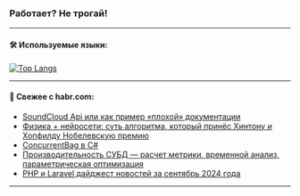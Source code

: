 ### Работает? Не трогай!

---
<!--
#### 🛠️ Technical stack:

![Java](https://img.shields.io/badge/Java-informational?logo=Oracle&style=flat&logoColor=white&color=FF4500)
![Kotlin](https://img.shields.io/badge/Kotlin-informational?logo=Kotlin&style=flat&logoColor=white&color=774D97)
![TS](https://img.shields.io/badge/TypeScript-informational?logo=typeScript&style=flat&logoColor=black&color=017acc)
![Python](https://img.shields.io/badge/Python-informational?logo=Python&style=flat&logoColor=black&color=ffdd54) <br>
![Spring](https://img.shields.io/badge/Spring-informational?logo=Spring&style=flat&logoColor=white&color=6DB33F) 
![SpringBoot](https://img.shields.io/badge/SpringBoot-informational?logo=SpringBoot&style=flat&logoColor=white&color=6DB33F)
![Nest](https://img.shields.io/badge/NestJS-informational?logo=NestJS&style=flat&logoColor=white&color=E0234E) 
![NodeJS](https://img.shields.io/badge/NodeJS-informational?logo=node.js&style=flat&logoColor=white&color=70A760)<br>
![PostgreSQL](https://img.shields.io/badge/PostgreSQL-informational?logo=PostgreSQL&style=flat&logoColor=white&color=DAA520)
![MongoDB](https://img.shields.io/badge/MongoDB-informational?logo=MongoDB&style=flat&logoColor=white&color=870000)
![Apache](https://img.shields.io/badge/Apache-informational?logo=apache&style=flat&logoColor=white&color=f74e28)

___ 
-->

#### 🛠️ Используемые языки:

[![Top Langs](https://github-readme-stats-u2qms2cxw-advtsettinggmailcoms-projects.vercel.app/api/top-langs/?username=zloylis&langs_count=10&hide_title=true&title_color=e6edf3&size_weight=0.5&count_weight=0.5&layout=compact&hide_progress=true&hide_border=true&theme=dracula)](https://github.com/zloylis)

<!---


####  :octocat:&nbsp;&nbsp; Статистика:

![GitHub stats](https://github-readme-stats-u2qms2cxw-advtsettinggmailcoms-projects.vercel.app/api?username=zloylis&show_icons=true&hide_border=true&theme=dracula&title_color=e6edf3&include_all_commits=true&count_private=true&hide_rank=false&hide_title=true&rank_icon=github)
-->
---

#### 💬 Свежее с habr.com:

<!-- BLOG-POST-LIST:START -->
- [SoundCloud Api или как пример «плохой» документации](https://habr.com/ru/articles/850116/?utm_source=habrahabr&utm_medium=rss&utm_campaign=850116)
- [Физика + нейросети: суть алгоритма, который принёс Хинтону и Хопфилду Нобелевскую премию](https://habr.com/ru/companies/redmadrobot/articles/850112/?utm_source=habrahabr&utm_medium=rss&utm_campaign=850112)
- [ConcurrentBag в C#](https://habr.com/ru/companies/otus/articles/849142/?utm_source=habrahabr&utm_medium=rss&utm_campaign=849142)
- [Производительность СУБД — расчет метрики, временной анализ, параметрическая оптимизация](https://habr.com/ru/articles/850106/?utm_source=habrahabr&utm_medium=rss&utm_campaign=850106)
- [PHP и Laravel дайджест новостей за сентябрь 2024 года](https://habr.com/ru/articles/850098/?utm_source=habrahabr&utm_medium=rss&utm_campaign=850098)
<!-- BLOG-POST-LIST:END -->

---
